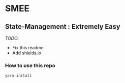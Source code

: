 # SMEE
## State-Management : Extremely Easy

_TODO_:

- Fix this readme
- Add shields.io

### How to use this repo

```sh
yarn install
```